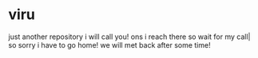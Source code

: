 # viru
just another repository
i will call you! ons i reach there so wait for my call|
so sorry i have to go home!
we will met back after some time!
